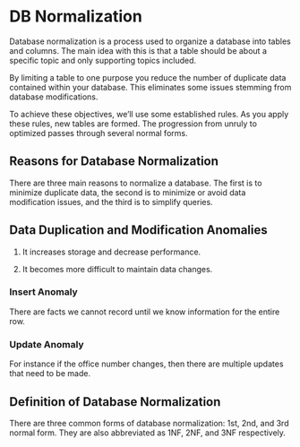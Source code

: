 # DB Normalization
Database normalization is a process used to organize a database into tables and columns.  The main idea with this is that a table should be about a specific topic and only supporting topics included.

By limiting a table to one purpose you reduce the number of duplicate data contained within your database. This eliminates some issues stemming from database modifications.

To achieve these objectives, we’ll use some established rules. As you apply these rules, new tables are formed. The progression from unruly to optimized passes through several normal forms.

## Reasons for Database Normalization
There are three main reasons to normalize a database.  The first is to minimize duplicate data, the second is to minimize or avoid data modification issues, and the third is to simplify queries. 

## Data Duplication and Modification Anomalies

1. It increases storage and decrease performance.

2. It becomes more difficult to maintain data changes.

### Insert Anomaly
There are facts we cannot record until we know information for the entire row. 

### Update Anomaly
For instance if the office number changes, then there are multiple updates that need to be made.

## Definition of Database Normalization
There are three common forms of database normalization: 1st, 2nd, and 3rd normal form. They are also abbreviated as 1NF, 2NF, and 3NF respectively. 